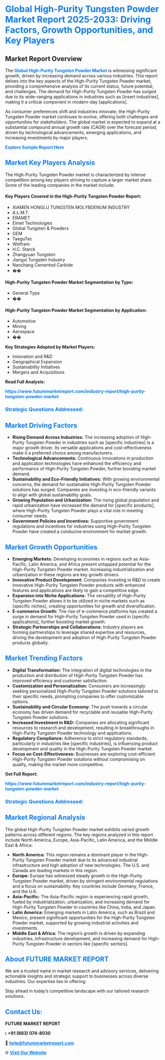 <h1 style="color: #007BFF;">Global High-Purity Tungsten Powder Market Report 2025-2033: Driving Factors, Growth Opportunities, and Key Players</h1>

<section id="overview">
<h2>Market Report Overview</h2>
<p>The <a href="https://www.futuremarketreport.com/industry-report/high-purity-tungsten-powder-market" style="color: #007BFF; text-decoration: none;"><strong>Global High-Purity Tungsten Powder Market</strong></a> is witnessing significant growth, driven by increasing demand across various industries. This report delves into the key aspects of the High-Purity Tungsten Powder market, providing a comprehensive analysis of its current status, future potential, and challenges. The demand for High-Purity Tungsten Powder has surged due to its wide-ranging applications in industries such as [insert industries], making it a critical component in modern-day [applications].</p>
<p>As consumer preferences shift and industries innovate, the High-Purity Tungsten Powder market continues to evolve, offering both challenges and opportunities for stakeholders. The global market is expected to expand at a substantial compound annual growth rate (CAGR) over the forecast period, driven by technological advancements, emerging applications, and increasing investments by major players.</p>
</section>

<section id="overview">
<p><a href="https://www.futuremarketreport.com/request-sample/reportId=117469" style="color: #007BFF; text-decoration: none;"><strong>Explore Sample Report Here</strong></a></p>
</section>

<section id="key-players">
<h2 style="color: #007BFF;">Market Key Players Analysis</h2>
<p>The High-Purity Tungsten Powder market is characterized by intense competition among key players striving to capture a larger market share. Some of the leading companies in the market include:</p>
<h4>Key Players Covered in the High-Purity Tungsten Powder Report:</h4>
<ul><li>XIAMEN HONGLU TUNGSTEN MOLYBDENUM INDUSTRY</li><li>A.L.M.T.</li><li>ERAMET</li><li>Elmet Technologies</li><li>Global Tungsten &amp; Powders</li><li>GEM</li><li>TaeguTec</li><li>Wolfram</li><li>H.C. Starck</li><li>Zhangyuan Tungsten</li><li>Jiangxi Tungsten Industry</li><li>Nanchang Cemented Carbide</li><li>��</li></ul>
<h4>High-Purity Tungsten Powder Market Segmentation by Type:</h4>
<ul><li>General Type</li><li>��</li></ul>

<h4>High-Purity Tungsten Powder Market Segmentation by Application:</h4>
<ul><li>Automotive</li><li>Mining</li><li>Aerospace</li><li>��</li></ul>
<p><strong>Key Strategies Adopted by Market Players:</strong></p>
<ul>
<li>Innovation and R&D</li>
<li>Geographical Expansion</li>
<li>Sustainability Initiatives</li>
<li>Mergers and Acquisitions</li>
</ul>
</section>

<section>
<p><strong>Read Full Analysis: </strong></p><a href="https://www.futuremarketreport.com/industry-report/high-purity-tungsten-powder-market" style="color: #007BFF; text-decoration: none;"><strong>https://www.futuremarketreport.com/industry-report/high-purity-tungsten-powder-market</strong></a>
<h3 style="color: #007BFF;">Strategic Questions Addressed:</h3>
</section>

<section id="driving-factors">
<h2 style="color: #007BFF;">Market Driving Factors</h2>
<ul>
<li><strong>Rising Demand Across Industries:</strong> The increasing adoption of High-Purity Tungsten Powder in industries such as [specific industries] is a major growth driver. Its versatile applications and cost-effectiveness make it a preferred choice among manufacturers.</li>
<li><strong>Technological Advancements:</strong> Continuous innovations in production and application technologies have enhanced the efficiency and performance of High-Purity Tungsten Powder, further boosting market demand.</li>
<li><strong>Sustainability and Eco-Friendly Initiatives:</strong> With growing environmental concerns, the demand for sustainable High-Purity Tungsten Powder solutions has surged. Companies are investing in eco-friendly variants to align with global sustainability goals.</li>
<li><strong>Growing Population and Urbanization:</strong> The rising global population and rapid urbanization have increased the demand for [specific products], where High-Purity Tungsten Powder plays a vital role in meeting consumer needs.</li>
<li><strong>Government Policies and Incentives:</strong> Supportive government regulations and incentives for industries using High-Purity Tungsten Powder have created a conducive environment for market growth.</li>
</ul>
</section>

<section id="growth-opportunities">
<h2 style="color: #007BFF;">Market Growth Opportunities</h2>
<ul>
<li><strong>Emerging Markets:</strong> Developing economies in regions such as Asia-Pacific, Latin America, and Africa present untapped potential for the High-Purity Tungsten Powder market. Increasing industrialization and urbanization in these regions are key growth drivers.</li>
<li><strong>Innovative Product Development:</strong> Companies investing in R&D to create innovative High-Purity Tungsten Powder products with enhanced features and applications are likely to gain a competitive edge.</li>
<li><strong>Expansion into Niche Applications:</strong> The versatility of High-Purity Tungsten Powder allows it to be utilized in niche markets such as [specific niches], creating opportunities for growth and diversification.</li>
<li><strong>E-commerce Growth:</strong> The rise of e-commerce platforms has created a surge in demand for High-Purity Tungsten Powder used in [specific applications], further boosting market growth.</li>
<li><strong>Strategic Partnerships and Collaborations:</strong> Industry players are forming partnerships to leverage shared expertise and resources, driving the development and adoption of High-Purity Tungsten Powder products globally.</li>
</ul>
</section>

<section id="trending-factors">
<h2 style="color: #007BFF;">Market Trending Factors</h2>
<ul>
<li><strong>Digital Transformation:</strong> The integration of digital technologies in the production and distribution of High-Purity Tungsten Powder has improved efficiency and customer satisfaction.</li>
<li><strong>Customization and Personalization:</strong> Consumers are increasingly seeking personalized High-Purity Tungsten Powder solutions tailored to their specific needs, prompting companies to offer customizable options.</li>
<li><strong>Sustainability and Circular Economy:</strong> The push towards a circular economy has driven demand for recyclable and reusable High-Purity Tungsten Powder solutions.</li>
<li><strong>Increased Investment in R&D:</strong> Companies are allocating significant resources to research and development, resulting in breakthroughs in High-Purity Tungsten Powder technology and applications.</li>
<li><strong>Regulatory Compliance:</strong> Adherence to strict regulatory standards, particularly in industries like [specific industries], is influencing product development and quality in the High-Purity Tungsten Powder market.</li>
<li><strong>Focus on Cost-Effectiveness:</strong> Businesses are exploring cost-efficient High-Purity Tungsten Powder solutions without compromising on quality, making the market more competitive.</li>
</ul>
</section>

<section>
<p><strong>Get Full Report: </strong></p><a href="https://www.futuremarketreport.com/industry-report/high-purity-tungsten-powder-market" style="color: #007BFF; text-decoration: none;"><strong>https://www.futuremarketreport.com/industry-report/high-purity-tungsten-powder-market</strong></a>
<h3 style="color: #007BFF;">Strategic Questions Addressed:</h3>
</section>


<section id="regional-analysis">
<h2 style="color: #007BFF;">Market Regional Analysis</h2>
<p>The global High-Purity Tungsten Powder market exhibits varied growth patterns across different regions. The key regions analyzed in this report include North America, Europe, Asia-Pacific, Latin America, and the Middle East & Africa:</p>
<ul>
<li><strong>North America:</strong> This region remains a dominant player in the High-Purity Tungsten Powder market due to its advanced industrial infrastructure and high adoption of new technologies. The U.S. and Canada are leading markets in this region.</li>
<li><strong>Europe:</strong> Europe has witnessed steady growth in the High-Purity Tungsten Powder market, driven by stringent environmental regulations and a focus on sustainability. Key countries include Germany, France, and the U.K.</li>
<li><strong>Asia-Pacific:</strong> The Asia-Pacific region is experiencing rapid growth, fueled by industrialization, urbanization, and increasing demand for High-Purity Tungsten Powder in countries like China, India, and Japan.</li>
<li><strong>Latin America:</strong> Emerging markets in Latin America, such as Brazil and Mexico, present significant opportunities for the High-Purity Tungsten Powder market, supported by growing industrial activities and investments.</li>
<li><strong>Middle East & Africa:</strong> The region’s growth is driven by expanding industries, infrastructure development, and increasing demand for High-Purity Tungsten Powder in sectors like [specific sectors].</li>
</ul>
</section>

<footer>
<h2 style="color: #007BFF;">About FUTURE MARKET REPORT</h2>
<p>We are a trusted name in market research and advisory services, delivering actionable insights and strategic support to businesses across diverse industries. Our expertise lies in offering:</p>

<p>Stay ahead in today’s competitive landscape with our tailored research solutions.</p>

<h2 style="color: #007BFF;">Contact Us:</h2>
<p><strong>FUTURE MARKET REPORT</strong></p>
<p>📞 <strong>+91 (883) 074-8030</strong></p>
<p>📧 <strong><a href="mailto:help@futuremarketreport.com" style="color: #007BFF;">help@futuremarketreport.com</a></strong></p>
<p>🌐 <strong><a href="https://www.futuremarketreport.com/" style="color: #007BFF;">Visit Our Website</a></strong></p>
</footer>